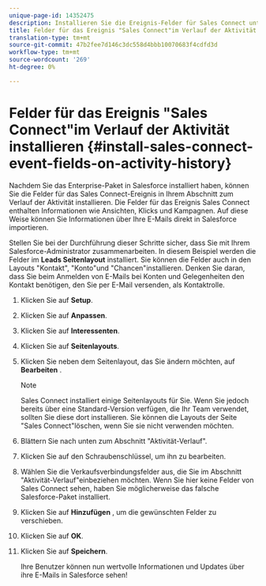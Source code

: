 ```yaml
---
unique-page-id: 14352475
description: Installieren Sie die Ereignis-Felder für Sales Connect unter Aktivität History - Marketing Docs - Produktdokumentation
title: Felder für das Ereignis "Sales Connect"im Verlauf der Aktivität installieren
translation-type: tm+mt
source-git-commit: 47b2fee7d146c3dc558d4bbb10070683f4cdfd3d
workflow-type: tm+mt
source-wordcount: '269'
ht-degree: 0%

---
```



# Felder für das Ereignis &quot;Sales Connect&quot;im Verlauf der Aktivität installieren {#install-sales-connect-event-fields-on-activity-history}

Nachdem Sie das Enterprise-Paket in Salesforce installiert haben, können Sie die Felder für das Sales Connect-Ereignis in Ihrem Abschnitt zum Verlauf der Aktivität installieren. Die Felder für das Ereignis Sales Connect enthalten Informationen wie Ansichten, Klicks und Kampagnen. Auf diese Weise können Sie Informationen über Ihre E-Mails direkt in Salesforce importieren.

Stellen Sie bei der Durchführung dieser Schritte sicher, dass Sie mit Ihrem Salesforce-Administrator zusammenarbeiten. In diesem Beispiel werden die Felder im **Leads Seitenlayout** installiert. Sie können die Felder auch in den Layouts &quot;Kontakt&quot;, &quot;Konto&quot;und &quot;Chancen&quot;installieren. Denken Sie daran, dass Sie beim Anmelden von E-Mails bei Konten und Gelegenheiten den Kontakt benötigen, den Sie per E-Mail versenden, als Kontaktrolle.

1. Klicken Sie auf **Setup**.
1. Klicken Sie auf **Anpassen**.
1. Klicken Sie auf **Interessenten**.
1. Klicken Sie auf **Seitenlayouts**.
1. Klicken Sie neben dem Seitenlayout, das Sie ändern möchten, auf **Bearbeiten** .

   >[!NOTE]
   >
   >Sales Connect installiert einige Seitenlayouts für Sie. Wenn Sie jedoch bereits über eine Standard-Version verfügen, die Ihr Team verwendet, sollten Sie diese dort installieren. Sie können die Layouts der Seite &quot;Sales Connect&quot;löschen, wenn Sie sie nicht verwenden möchten.

1. Blättern Sie nach unten zum Abschnitt &quot;Aktivität-Verlauf&quot;.
1. Klicken Sie auf den Schraubenschlüssel, um ihn zu bearbeiten.
1. Wählen Sie die Verkaufsverbindungsfelder aus, die Sie im Abschnitt &quot;Aktivität-Verlauf&quot;einbeziehen möchten. Wenn Sie hier keine Felder von Sales Connect sehen, haben Sie möglicherweise das falsche Salesforce-Paket installiert.
1. Klicken Sie auf **Hinzufügen** , um die gewünschten Felder zu verschieben.
1. Klicken Sie auf **OK**.
1. Klicken Sie auf **Speichern**.

   Ihre Benutzer können nun wertvolle Informationen und Updates über ihre E-Mails in Salesforce sehen!

